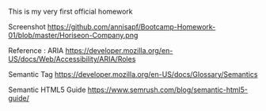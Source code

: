 This is my very first official homework

Screenshot
https://github.com/annisapf/Bootcamp-Homework-01/blob/master/Horiseon-Company.png


Reference : 
ARIA
https://developer.mozilla.org/en-US/docs/Web/Accessibility/ARIA/Roles

Semantic Tag
https://developer.mozilla.org/en-US/docs/Glossary/Semantics

Semantic HTML5 Guide
https://www.semrush.com/blog/semantic-html5-guide/
